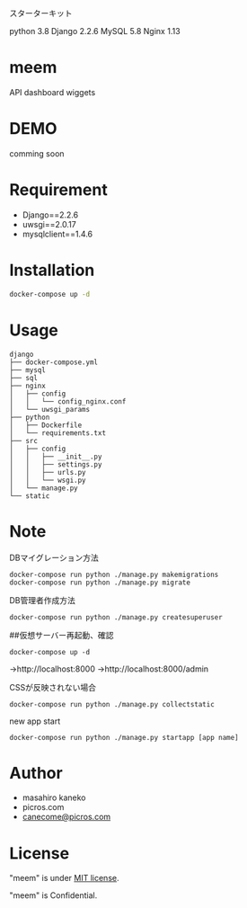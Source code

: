 スターターキット

python 3.8
Django 2.2.6
MySQL 5.8
Nginx 1.13
# meem

API dashboard wiggets

# DEMO
 
comming soon

# Requirement
 
* Django==2.2.6
* uwsgi==2.0.17
* mysqlclient==1.4.6
 
# Installation
 
```bash
docker-compose up -d
```

# Usage

```
django
├── docker-compose.yml
├── mysql
├── sql
├── nginx
│   ├── config
│   │   └── config_nginx.conf
│   └── uwsgi_params
├── python
│   ├── Dockerfile
│   └── requirements.txt
├── src
│   ├── config
│   │   ├── __init__.py
│   │   ├── settings.py
│   │   ├── urls.py
│   │   └── wsgi.py
│   └── manage.py
└── static
```
 
# Note
 
DBマイグレーション方法

```
docker-compose run python ./manage.py makemigrations
docker-compose run python ./manage.py migrate
```

DB管理者作成方法

```
docker-compose run python ./manage.py createsuperuser
```

##仮想サーバー再起動、確認

```
docker-compose up -d
```

→http://localhost:8000
→http://localhost:8000/admin


CSSが反映されない場合

```
docker-compose run python ./manage.py collectstatic
```

new app start

```
docker-compose run python ./manage.py startapp [app name]
```

# Author

* masahiro kaneko
* picros.com
* canecome@picros.com
 
# License

"meem" is under [MIT license](https://en.wikipedia.org/wiki/MIT_License).

"meem" is Confidential.